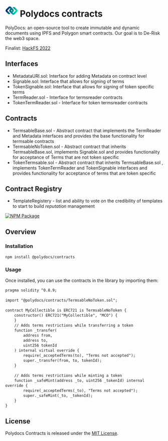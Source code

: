 # <img src="assets/Polydocs Logo 4.png" height="40px"> Polydocs contracts

PolyDocs: an open-source tool to create immutable and dynamic documents using IPFS and Polygon smart contracts. Our goal is to De-Risk the web3 space.

Finalist: [HackFS 2022](https://ethglobal.com/showcase/polydocs-1oas6)

## Interfaces
* MetadataURI.sol: Interface for adding Metadata on contract level
* Signable.sol: Interface that allows for signing of terms
* TokenSignable.sol: Interface that allows for signing of token specific terms
* TermReader.sol - Interface for termsreader contracts
* TokenTermReader.sol - Interface for token termsreader contracts


## Contracts
* TermsableBase.sol - Abstract contract that implements the TermReader and Metadata interfaces and provides the base functionality for termsable contracts
* TermsableNoToken.sol - Abstract contract that inherits TermsableBase.sol, implements Signable.sol and provides functionality for acceptance of Terms that are not token specific
* TokenTermsable.sol - Abstract contract that inherits TermsableBase.sol , implements TokenTermReader and TokenSignable interfaces and provides functionality for acceptance of terms that are token specific

## Contract Registry
* TemplateRegistery - list and ability to vote on the credibility of templates to start to build *reputation* management


[![NPM Package](https://img.shields.io/npm/v/@openzeppelin/contracts.svg)](https://www.npmjs.org/package/@openzeppelin/contracts)

## Overview

### Installation

```console
npm install @polydocs/contracts
```

### Usage

Once installed, you can use the contracts in the library by importing them:

```solidity
pragma solidity ^0.8.9;

import "@polydocs/contracts/TermsableNoToken.sol";

contract MyCollectible is ERC721 is TermsableNoToken {
    constructor() ERC721("MyCollectible", "MCO") {
    }
    // Adds terms restrictions while transferring a token
    function _transfer(
        address from,
        address to,
        uint256 tokenId
    ) internal virtual override {
        require(_acceptedTerms(to), "Terms not accepted");
        super._transfer(from, to, tokenId);
    }

    // Adds terms restrictions while minting a token
    function _safeMint(address _to, uint256 _tokenId) internal override {
        require(_acceptedTerms(_to), "Terms not accepted");
        super._safeMint(_to, _tokenId);
    }
}
```

## License

Polydocs Contracts is released under the [MIT License](LICENSE).